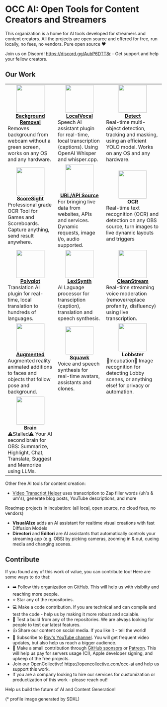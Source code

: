# OCC AI: Open Tools for Content Creators and Streamers

This organization is a home for AI tools developed for streamers and content creators.
All the projects are open source and offered for free, run locally, no fees, no vendors. Pure open source ❤️

Join us on Discord! https://discord.gg/AubP6DTT8r - Get support and help your fellow creators.

## Our Work
<table>
    <tr>
        <td>
            <div align="center"><a href="https://github.com/occ-ai/obs-backgroundremoval"><img width="90" src="https://github.com/occ-ai/.github/assets/441170/49d2454b-e091-468e-ac58-5356ec28a504" /></a><br/>
            <strong><a href="https://github.com/occ-ai/obs-backgroundremoval">Background Removal</a></strong></div>
            Removes background from webcam without a green screen, works on any OS and any hardware.
        </td>
        <td>
            <div align="center"><a href="https://github.com/occ-ai/obs-localvocal"><img width="90" src="https://github.com/occ-ai/.github/assets/441170/93438146-2ba4-4fd0-962e-2d8c4fe43edf" /></a><br/>
            <strong><a href="https://github.com/occ-ai/obs-localvocal">LocalVocal</a></strong></div>
            Speech AI assistant plugin for real-time, local transcription (captions). Using OpenAI Whisper and whisper.cpp.
        </td>
        <td>
            <div align="center"><a href="https://github.com/occ-ai/obs-detect"><img width="90" src="https://github.com/occ-ai/.github/assets/441170/b253c1cc-d870-49a2-9901-f4e9a470f891" /></a><br/>
            <strong><a href="https://github.com/occ-ai/obs-detect">Detect</a></strong></div>
            Real-time multi-object detection, tracking and masking, using an efficient YOLO model. Works on any OS and any hardware.
        </td>
    </tr>
    <tr>
        <td>
            <div align="center"><a href="https://github.com/occ-ai/scoresight"><img width="90" src="https://github.com/occ-ai/.github/assets/441170/0ace2bb0-ecfb-4b86-8ab2-28558c9d8b24" /></a><br/>
            <strong><a href="https://github.com/occ-ai/scoresight">ScoreSight</a></strong></div>
            Professional grade OCR Tool for Games and Scoreboards. Capture anything, send result anywhere.
        </td>
        <td>
            <div align="center"><a href="https://github.com/occ-ai/obs-urlsource"><img width="90" src="https://github.com/occ-ai/.github/assets/441170/3d0d1ea1-b88d-4ab2-9fec-3a03142e2784" /></a><br/>
            <strong><a href="https://github.com/occ-ai/obs-urlsource">URL/API Source</a></strong></div>
            For bringing live data from websites, APIs and services. Dynamic requests, image i/o, audio supported.
        </td>
        <td>
            <div align="center"><a href="https://github.com/occ-ai/obs-ocr"><img width="90" src="https://github.com/occ-ai/.github/assets/441170/adc4bb49-9665-4bc3-b440-11fe170c8acc" /></a><br/>
            <strong><a href="https://github.com/occ-ai/obs-ocr">OCR</a></strong></div>
            Real-time text recognition (OCR) and detection on any OBS source, turn images to live dynamic layouts and triggers
        </td>
    </tr>
    <tr>
        <td>
            <div align="center"><a href="https://github.com/occ-ai/obs-polyglot"><img width="90" src="https://github.com/occ-ai/.github/assets/441170/21b4df57-f947-4986-b1b2-178731863022" /></a><br/>
            <strong><a href="https://github.com/occ-ai/obs-polyglot">Polyglot</a></strong></div>
            Translation AI plugin for real-time, local translation to hundreds of languages.
        </td>
        <td>
            <div align="center"><a href="https://github.com/occ-ai/lexisynth"><img width="90" src="https://github.com/occ-ai/.github/assets/441170/1a8a90ca-c6a3-4f57-8179-c07d464ed5e4" /></a><br/>
            <strong><a href="https://github.com/occ-ai/lexisynth">LexiSynth</a></strong></div>
            AI Laguage processor for transciption (caption), translation and speech synthesis.
        </td>
        <td>
            <div align="center"><a href="https://github.com/occ-ai/obs-cleanstream"><img width="90" src="https://github.com/occ-ai/.github/assets/441170/f83f3553-b353-49b4-b4c5-cd234549fc61" /></a><br/>
            <strong><a href="https://github.com/occ-ai/obs-cleanstream">CleanStream</a></strong></div>
            Real-time streaming voice moderation (remove/replace profanity, disfluency) using live transcription.
        </td>
    </tr>
    <tr>
        <td>
            <div align="center"><a href="https://github.com/occ-ai/obs-augmented"><img width="90" src="https://github.com/occ-ai/.github/assets/441170/5054d893-4fc6-4bd6-a1d4-e219ea3d7e42" /></a><br/>
            <strong><a href="https://github.com/occ-ai/obs-augmented">Augmented</a></strong></div>
            Augmented reality animated additions to faces and objects that follow pose and background.
        </td>
        <td>
            <div align="center"><a href="https://github.com/occ-ai/obs-squawk"><img width="90" src="https://github.com/occ-ai/.github/assets/441170/d54af8f2-9dd5-43f1-b86f-c6a4e61f32b3" /></a><br/>
            <strong><a href="https://github.com/occ-ai/obs-squawk">Squawk</a></strong></div>
            Voice and speech synthesis for real-time avatars, assistants and clones.
        </td>
        <td>
            <div align="center"><img width="90" src="https://github.com/occ-ai/.github/assets/441170/6aca6529-ab07-4998-8f20-ff01805653fa" /><br/>
            <strong>Lobbster</strong></div>
            🐣Incubation🐣 Image recognition for detecting Lobby scenes, or anything else! for privacy or automation.
        </td>
    </tr>
    <tr>
        <td>
            <div align="center"><a href="https://github.com/occ-ai/obs-brAIn"><img width="90" src="https://github.com/occ-ai/.github/assets/441170/5afbd6c6-a26c-4c60-a91f-dcc7f6a4fade" /></a><br/>
            <strong><a href="https://github.com/occ-ai/obs-brAIn">Brain</a></strong></div>
            ⚠️Stalled⚠️ Your AI second brain for OBS: Summarize, Highlight, Chat, Translate, Suggest and Memorize using LLMs.
        </td>
    </tr>
</table>

Other free AI tools for content creation:

- [Video Transcript Helper](https://github.com/occ-ai/video-transcript-helper) uses transcription to Zap filler words (uh's & um's), generate blog posts, YouTube descriptions, and more

Roadmap projects in incubation: (all local, open source, no cloud fees, no vendors)

- **VisualAIze** adds an AI assistant for realtime visual creations with fast Diffusion Models
- **Directori** and **Editori** are AI assistants that automatically controls your streaming app (e.g. OBS) by picking cameras, zooming in & out, cueing media and changing scenes.

## Contribute
If you found any of this work of value, you can contribute too! Here are some ways to do that:

- ➡️ Follow this organization on GitHub. This will help us with visibilty and reaching more people.
- ⭐ Star any of the repositories.
- 💻 Make a code contribution. If you are technical and can compile and test the code - help us by making it more robust and scalable.
- 🧪 Test a build from any of the repositories. We are always looking for people to test our latest features.
- 👍 Share our content on social media. If you like it - tell the world!
- 📝 Subscribe to [Roy's YouTube channel](https://youtube.com/@royshilk). You will get frequent video updates, but also help us reach a bigger audience.
- 💸 Make a small contribution through [GitHub sponsors](https://github.com/sponsors/royshil) or [Patreon](https://patreon.com/RoyShilkrot). This will help us pay for servers usage (CI), Apple developer signing, and upkeep of the free projects.
- Join our OpenCollective! https://opencollective.com/occ-ai and help us support this work.
- If you are a company looking to hire our services for customization or productization of this work - please reach out!

Help us build the future of AI and Content Generation!

(* profile image generated by SDXL)

